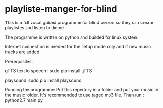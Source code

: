 # playliste-manger-for-blind

This is a full vocal guided programme for blind person so they can create playlistes and listen to theme 

The programme is written on python and builded for linux system.

Internet connection is needed for the setup mode only and if new music tracks are added.


Prerequisites:

gTTS text to speech :
sudo pip install gTTS

playsound:
sudo pip install playsound


Running the programme:
Put this repertory in a folder and put your music in the music folder. 
It's recommended to use taged mp3 file.
Than run :
python2.7 main.py
